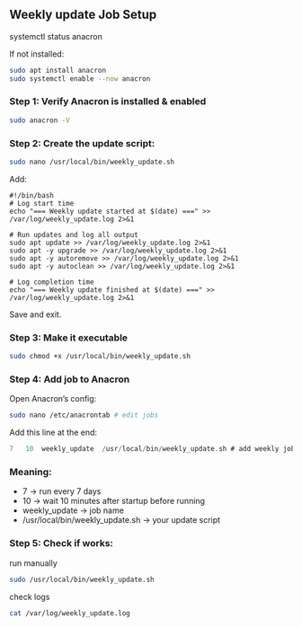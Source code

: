 ## Weekly update Job Setup

systemctl status anacron

If not installed:
```bash
sudo apt install anacron
sudo systemctl enable --now anacron
```

### Step 1: Verify Anacron is installed & enabled
```bash
sudo anacron -V
```
### Step 2: Create the update script:
```bash
sudo nano /usr/local/bin/weekly_update.sh
```
Add:
```code
#!/bin/bash
# Log start time
echo "=== Weekly update started at $(date) ===" >> /var/log/weekly_update.log 2>&1

# Run updates and log all output
sudo apt update >> /var/log/weekly_update.log 2>&1
sudo apt -y upgrade >> /var/log/weekly_update.log 2>&1
sudo apt -y autoremove >> /var/log/weekly_update.log 2>&1
sudo apt -y autoclean >> /var/log/weekly_update.log 2>&1

# Log completion time
echo "=== Weekly update finished at $(date) ===" >> /var/log/weekly_update.log 2>&1
```
Save and exit.

### Step 3: Make it executable
```bash
sudo chmod +x /usr/local/bin/weekly_update.sh
```
### Step 4: Add job to Anacron
Open Anacron’s config:
```bash
sudo nano /etc/anacrontab # edit jobs
```
Add this line at the end:
```swift
7   10  weekly_update  /usr/local/bin/weekly_update.sh # add weekly job
```

### Meaning:
* 7 → run every 7 days
* 10 → wait 10 minutes after startup before running
* weekly_update → job name
* /usr/local/bin/weekly_update.sh → your update script

### Step 5: Check if works:
run manually

```bash
sudo /usr/local/bin/weekly_update.sh
```

check logs
```bash
cat /var/log/weekly_update.log
```
